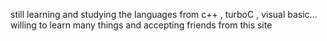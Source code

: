 still learning and studying the languages from c++ , turboC , visual basic...
willing to learn many things and accepting friends from this site
